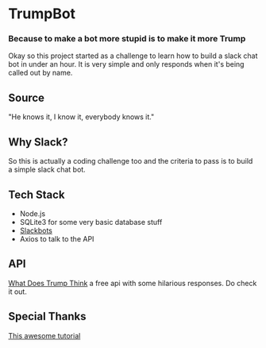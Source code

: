 # TrumpBot
### Because to make a bot more stupid is to make it more Trump

Okay so this project started as a challenge to learn how to build a slack chat bot in under an hour. It is very simple and only responds when it's being called out by name.

## Source

"He knows it, I know it, everybody knows it."

## Why Slack?

So this is actually a coding challenge too and the criteria to pass is to build a simple slack chat bot.

## Tech Stack

* Node.js
* SQLite3 for some very basic database stuff
* [Slackbots](https://www.npmjs.com/package/slackbots)
* Axios to talk to the API

## API

[What Does Trump Think](https://whatdoestrumpthink.com/) a free api with some hilarious responses. Do check it out.

## Special Thanks

[This awesome tutorial](https://scotch.io/tutorials/building-a-slack-bot-with-node-js-and-chuck-norris-super-powers)
